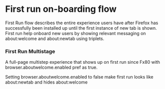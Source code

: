 # First run on-boarding flow

First Run flow describes the entire experience users have after Firefox has successfully been installed up until the first instance of new tab is shown. 
First run help onboard new users by showing relevant messaging on about:welcome and about:newtab using triplets. 

### First Run Multistage
A full-page multistep experience that shows up on first run since Fx80 with browser.aboutwelcome.enabled pref as true.

Setting browser.aboutwelcome.enabled to false make first run looks like about:newtab and hides about:welcome
